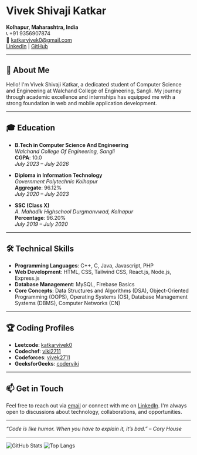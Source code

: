 # Vivek Shivaji Katkar

**Kolhapur, Maharashtra, India**  
📞 +91 9356907874  
📧 [katkarvivek0@gmail.com](mailto:katkarvivek0@gmail.com)  
[LinkedIn](https://www.linkedin.com/in/vivek-katkar) | [GitHub](https://github.com/vivekkatkar)

---

## 👋 About Me

Hello! I'm Vivek Shivaji Katkar, a dedicated student of Computer Science and Engineering at Walchand College of Engineering, Sangli. My journey through academic excellence and internships has equipped me with a strong foundation in web and mobile application development.

---

## 🎓 Education

- **B.Tech in Computer Science And Engineering**  
  *Walchand College Of Engineering, Sangli*  
  **CGPA**: 10.0  
  *July 2023 – July 2026*

- **Diploma in Information Technology**  
  *Government Polytechnic Kolhapur*  
  **Aggregate**: 96.12%  
  *July 2020 – July 2023*

- **SSC (Class X)**  
  *A. Mahadik Highschool Durgmanvwad, Kolhapur*  
  **Percentage**: 96.20%  
  *July 2019 – July 2020*

---

## 🛠️ Technical Skills

- **Programming Languages**: C++, C, Java, Javascript, PHP
- **Web Development**: HTML, CSS, Tailwind CSS, React.js, Node.js, Express.js
- **Database Management**: MySQL, Firebase Basics
- **Core Concepts**: Data Structures and Algorithms (DSA), Object-Oriented Programming (OOPS), Operating Systems (OS), Database Management Systems (DBMS), Computer Networks (CN)

---

## 🏆 Coding Profiles

- **Leetcode**: [katkarvivek0](https://leetcode.com/katkarvivek0)
- **Codechef**: [viki2711](https://www.codechef.com/users/viki2711)
- **Codeforces**: [vivek2711](https://codeforces.com/profile/vivek2711)
- **GeeksforGeeks**: [coderviki](https://auth.geeksforgeeks.org/user/coderviki)

---

## 📫 Get in Touch

Feel free to reach out via [email](mailto:katkarvivek0@gmail.com) or connect with me on [LinkedIn](https://www.linkedin.com/in/vivek-katkar). I'm always open to discussions about technology, collaborations, and opportunities.

---

*“Code is like humor. When you have to explain it, it’s bad.” – Cory House*

---

![GitHub Stats](https://github-readme-stats.vercel.app/api?username=vivekkatkar&show_icons=true&theme=radical)
![Top Langs](https://github-readme-stats.vercel.app/api/top-langs/?username=vivekkatkar&layout=compact&theme=radical)
